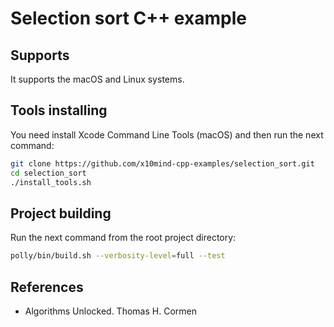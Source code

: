 # Selection sort C++ example
## Supports
It supports the macOS and Linux systems.

## Tools installing
You need install Xcode Command Line Tools (macOS) and then 
run the next command:

```bash
git clone https://github.com/x10mind-cpp-examples/selection_sort.git
cd selection_sort
./install_tools.sh
```

## Project building 
Run the next command from the root project directory:

```bash
polly/bin/build.sh --verbosity-level=full --test
```

## References

- Algorithms Unlocked. Thomas H. Cormen


